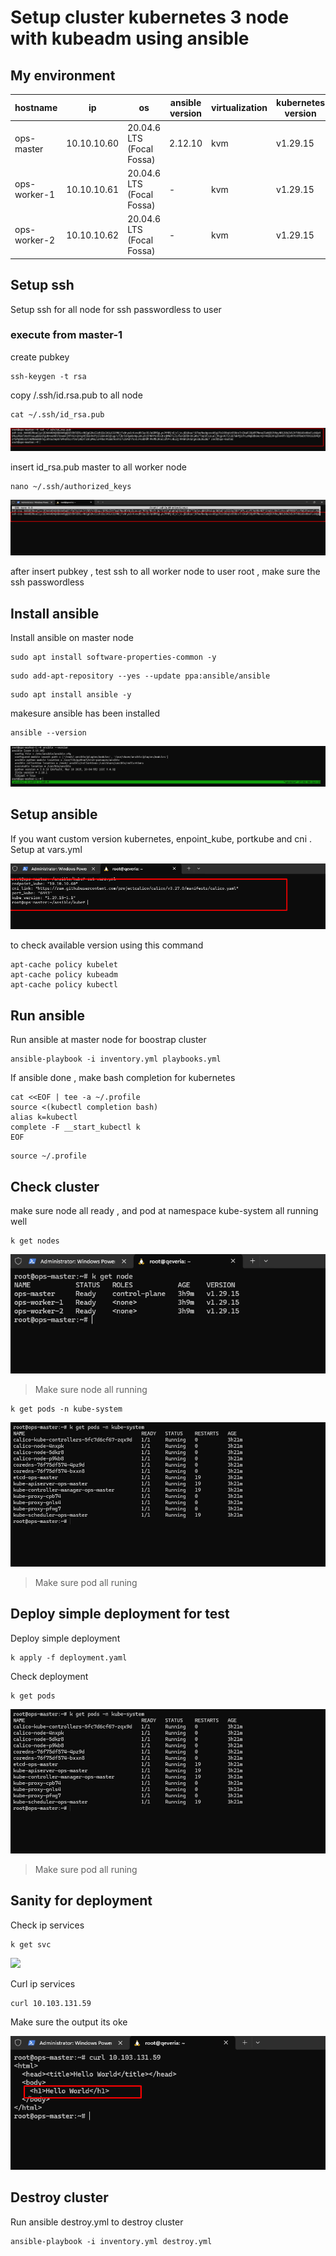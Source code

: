 # Setup cluster kubernetes 3 node with kubeadm using ansible
## My environment

| hostname | ip  | os  | ansible version | virtualization | kubernetes version | containerd version |
| --- | --- | --- | --- | --- | --- | --- |
| ops-master | 10.10.10.60 | 20.04.6 LTS (Focal Fossa) | 2.12.10 | kvm | v1.29.15 | containerd://1.7.24 |
| ops-worker-1 | 10.10.10.61 | 20.04.6 LTS (Focal Fossa) | \-  | kvm | v1.29.15 | containerd://1.7.24 |
| ops-worker-2 | 10.10.10.62 | 20.04.6 LTS (Focal Fossa) | \-  | kvm | v1.29.15 | containerd://1.7.24 |
## Setup ssh

Setup ssh for all node for ssh passwordless to user

### execute from master-1
create pubkey

```
ssh-keygen -t rsa
```

copy /.ssh/id.rsa.pub to all node

```
cat ~/.ssh/id_rsa.pub
```

![](/assets/cat-ssh.png)

insert id\_rsa.pub master to all worker node

```
nano ~/.ssh/authorized_keys
```
![](/assets/insert-pubkey.png)  

after insert pubkey , test ssh to all worker node to user root , make sure the ssh passwordless

## Install ansible

Install ansible on master node

```
sudo apt install software-properties-common -y
```

```
sudo add-apt-repository --yes --update ppa:ansible/ansible
```

```
sudo apt install ansible -y
```

makesure ansible has been installed

```
ansible --version
```

![](/assets/ansible-version.png)

## Setup ansible
If you want custom version kubernetes, enpoint_kube, portkube and cni . Setup at vars.yml

![](/assets/vars.png)

to check available version using this command

```
apt-cache policy kubelet
apt-cache policy kubeadm
apt-cache policy kubectl
```

## Run ansible
Run ansible at master node for boostrap cluster
```
ansible-playbook -i inventory.yml playbooks.yml
```

If ansible done , make bash completion for kubernetes

```
cat <<EOF | tee -a ~/.profile
source <(kubectl completion bash)
alias k=kubectl
complete -F __start_kubectl k
EOF
```

```
source ~/.profile
```

## Check cluster
make sure node all ready , and pod at namespace kube-system all running well
```
k get nodes
```

![](/assets/node.png)

>Make sure node all running

```
k get pods -n kube-system
```

![](/assets/pod-kube-system.png)

>Make sure pod all runing

## Deploy simple deployment for test 

Deploy simple deployment

```
k apply -f deployment.yaml
```

Check deployment

```
k get pods
```

![](/assets/pod-kube-system.png)

>Make sure pod all runing

## Sanity for deployment

Check ip services 

```
k get svc
```
![](/assets/svc.png)

Curl ip services

```
curl 10.103.131.59
```
Make sure the output its oke

![](/assets/tescurlsvc.png)


## Destroy cluster
Run ansible destroy.yml to destroy cluster
```
ansible-playbook -i inventory.yml destroy.yml
```
